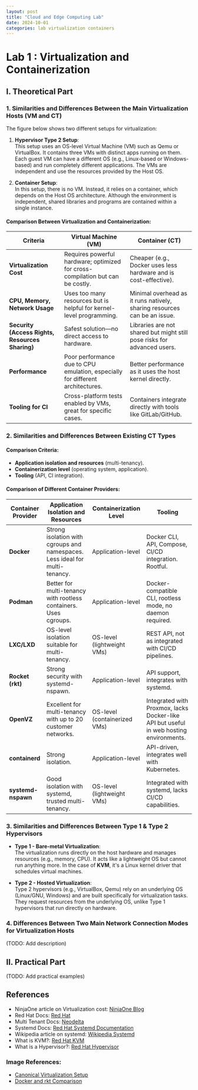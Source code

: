 ```yaml
---
layout: post
title: "Cloud and Edge Computing Lab"
date: 2024-10-01
categories: lab virtualization containers
---
```


# Lab 1 : Virtualization and Containerization

## I. Theoretical Part

### 1. Similarities and Differences Between the Main Virtualization Hosts (VM and CT)

The figure below shows two different setups for virtualization:

1. **Hypervisor Type 2 Setup**:  
   This setup uses an OS-level Virtual Machine (VM) such as Qemu or VirtualBox. It contains three VMs with distinct apps running on them. Each guest VM can have a different OS (e.g., Linux-based or Windows-based) and run completely different applications. The VMs are independent and use the resources provided by the Host OS.

2. **Container Setup**:  
   In this setup, there is no VM. Instead, it relies on a container, which depends on the Host OS architecture. Although the environment is independent, shared libraries and programs are contained within a single instance.

#### Comparison Between Virtualization and Containerization:

| Criteria                     | Virtual Machine (VM)                                      | Container (CT)                                         |
|------------------------------|----------------------------------------------------------|--------------------------------------------------------|
| **Virtualization Cost**       | Requires powerful hardware; optimized for cross-compilation but can be costly. | Cheaper (e.g., Docker uses less hardware and is cost-effective). |
| **CPU, Memory, Network Usage**| Uses too many resources but is helpful for kernel-level programming. | Minimal overhead as it runs natively, sharing resources can be an issue. |
| **Security (Access Rights, Resources Sharing)** | Safest solution—no direct access to hardware. | Libraries are not shared but might still pose risks for advanced users. |
| **Performance**               | Poor performance due to CPU emulation, especially for different architectures. | Better performance as it uses the host kernel directly. |
| **Tooling for CI**            | Cross-platform tests enabled by VMs, great for specific cases. | Containers integrate directly with tools like GitLab/GitHub. |

### 2. Similarities and Differences Between Existing CT Types  

#### Comparison Criteria:
- **Application isolation and resources** (multi-tenancy).
- **Containerization level** (operating system, application).
- **Tooling** (API, CI integration).

#### Comparison of Different Container Providers:

| Container Provider | Application Isolation and Resources       | Containerization Level | Tooling                                                                                       |
|--------------------|------------------------------------------|------------------------|-----------------------------------------------------------------------------------------------|
| **Docker**         | Strong isolation with cgroups and namespaces. Less ideal for multi-tenancy. | Application-level       | Docker CLI, API, Compose, CI/CD integration. Rootful.                                          |
| **Podman**         | Better for multi-tenancy with rootless containers. Uses cgroups. | Application-level       | Docker-compatible CLI, rootless mode, no daemon required.                                      |
| **LXC/LXD**        | OS-level isolation suitable for multi-tenancy.         | OS-level (lightweight VMs) | REST API, not as integrated with CI/CD pipelines.                                              |
| **Rocket (rkt)**   | Strong security with systemd-nspawn.                      | Application-level       | API support, integrates with systemd.                                                          |
| **OpenVZ**         | Excellent for multi-tenancy with up to 20 customer networks.  | OS-level (containerized VMs) | Integrated with Proxmox, lacks Docker-like API but useful in web hosting environments.         |
| **containerd**     | Strong isolation.                                            | Application-level       | API-driven, integrates well with Kubernetes.                                                   |
| **systemd-nspawn** | Good isolation with systemd, trusted multi-tenancy.        | OS-level (lightweight VMs) | Integrated with systemd, lacks CI/CD capabilities.                                             |

### 3. Similarities and Differences Between Type 1 & Type 2 Hypervisors

- **Type 1 - Bare-metal Virtualization**:  
   The virtualization runs directly on the host hardware and manages resources (e.g., memory, CPU). It acts like a lightweight OS but cannot run anything more. In the case of **KVM**, it's a Linux kernel driver that schedules virtual machines.

- **Type 2 - Hosted Virtualization**:  
   Type 2 hypervisors (e.g., VirtualBox, Qemu) rely on an underlying OS (Linux/GNU, Windows) and are built specifically for virtualization tasks. They request resources from the underlying OS, unlike Type 1 hypervisors that run directly on hardware.

### 4. Differences Between Two Main Network Connection Modes for Virtualization Hosts

(TODO: Add description)

## II. Practical Part

(TODO: Add practical examples)

## References

- NinjaOne article on Virtualization cost: [NinjaOne Blog](https://www.ninjaone.com/blog/cost-of-virtualization/)
- Red Hat Docs: [Red Hat](https://docs.redhat.com/fr/documentation/red_hat_enterprise_linux/9/html/managing_monitoring_and_updating_the_kernel/what-namespaces-are_setting-limits-for-applications)
- Multi Tenant Docs: [Neodelta](https://neodelta.eu/glossaire/multi-tenancy)
- Systemd Docs: [Red Hat Systemd Documentation](https://docs.redhat.com/fr/documentation/red_hat_enterprise_linux/9/html/configuring_basic_system_settings/introduction-to-systemd_configuring-basic-system-settings)
- Wikipedia article on systemd: [Wikipedia Systemd](https://fr.wikipedia.org/wiki/Systemd)
- What is KVM?: [Red Hat KVM](https://www.redhat.com/en/topics/virtualization/what-is-KVM)
- What is a Hypervisor?: [Red Hat Hypervisor](https://www.redhat.com/en/topics/virtualization/what-is-a-hypervisor)

### Image References:
- [Canonical Virtualization Setup](https://res.cloudinary.com/canonical/image/fetch/f_auto,q_auto,fl_sanitize,c_fill,w_720/https://lh4.googleusercontent.com/YSb3RYd4vqqf-_7JqfUSsUTKk4vfNImhYD3leIlVx87SJGs7sLitqCct4rE08iJNCtR5CbG93ZF8sFwYBieIy0ez6lUY8Vl0fEyCVMgKubRDOJo2EK4FN7JWVF40OMTY6cjePKlk)
- [Docker and rkt Comparison](https://jvns.ca/images/docker-rkt.png)
